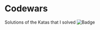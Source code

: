 # Codewars
Solutions of the Katas that I solved
![Badge](https://www.codewars.com/users/joshua_abel27/badges/large)
